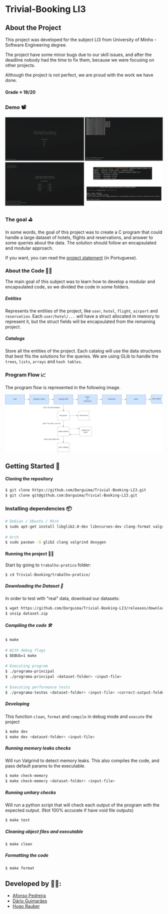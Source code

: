 # Trivial-Booking LI3

## About the Project

This project was developed for the subject LI3 from University of Minho - Software Engineering degree.

The project have some minor bugs due to our skill issues, and after the deadline nobody had the time to fix them, because we were focusing on other projects.

Although the project is not perfect, we are proud with the work we have done.

#### Grade ⭐️ 18/20

### Demo 📽️

![Demo Image](./demo.png)

### The goal ⛳️

In some words, the goal of this project was to create a C program that could handle a large dataset of hotels, flights and reservations, and answer to some queries about the data. The solution should follow an encapsulated and modular approach.

If you want, you can read the [project statement](enunciado.pdf) (in Portuguese).

### About the Code 🧑‍💻

The main goal of this subject was to learn how to develop a modular and encapsulated code, so we divided the code in some folders.

##### Entities

Represents the entities of the project, like `user`, `hotel`, `flight`, `airport` and `reservation`. Each `user/hotel/...` will have a struct allocated in memory to represent it, but the struct fields will be encapsulated from the remaining project.

##### Catalogs

Store all the entities of the project. Each catalog will use the data structures that best fits the solutions for the queries. We are using GLib to handle the `trees`, `lists`, `arrays` and `hash tables`.

### Program Flow 📈

The program flow is represented in the following image.

![Data Flow Flow](./trabalho-pratico/Relatorio/data_flow.png)

## Getting Started 🚀

#### Cloning the repository

```bash
$ git clone https://github.com/Darguima/Trivial-Booking-LI3.git
$ git clone git@github.com:Darguima/Trivial-Booking-LI3.git
```

### Installing dependencies 📦

```bash
# Debian / Ubuntu / Mint
$ sudo apt-get install libglib2.0-dev libncurses-dev clang-format valgrind doxygen

# Arch
$ sudo pacman -S glib2 clang valgrind doxygen
```

#### Running the project 🏃‍♂️

Start by going to `trabalho-pratico` folder:

```bash
$ cd Trivial-Booking/trabalho-pratico/
```

##### Downloading the Dataset 📂

In order to test with "real" data, download our datasets:

```bash
$ wget https://github.com/Darguima/Trivial-Booking-LI3/releases/download/phase_1/dataset.zip
$ unzip dataset.zip
```

##### Compiling the code 🛠️
```bash
$ make

# With debug flags
$ DEBUG=1 make

# Executing program
$ ./programa-principal 
$ ./programa-principal <dataset-folder> <input-file>

# Executing performance tests
$ ./programa-testes <dataset-folder> <input-file> <correct-output-folder>
```

##### Developing

This function `clean`, `format` and `compile` in debug mode and `execute` the project

```bash
$ make dev
$ make dev <dataset-folder> <input-file>
```

##### Running memory leaks checks

Will run Valgrind to detect memory leaks.
This also compiles the code, and pass default params to the executable.

```bash
$ make check-memory
$ make check-memory <dataset-folder> <input-file>
```

##### Running unitary checks

Will run a python script that will check each output of the program with the expected output. (Not 100% accurate if have void file outputs)

```bash
$ make test
```

##### Cleaning object files and executable
```bash
$ make clean
```

##### Formatting the code
```bash
$ make format
```

## Developed by 🧑‍💻:

- [Afonso Pedreira](https://github.com/afooonso)
- [Dário Guimarães](https://github.com/darguima)
- [Hugo Rauber](https://github.com/HugoLRauber)
